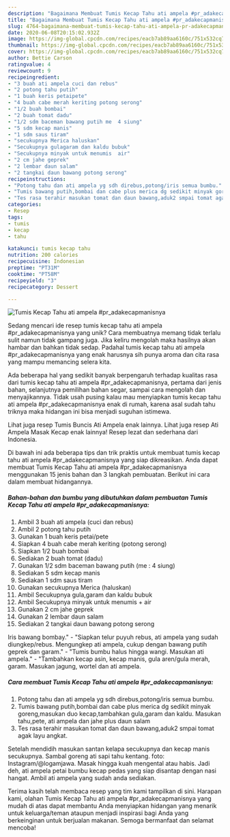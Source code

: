 ```yaml
---
description: "Bagaimana Membuat Tumis Kecap Tahu ati ampela #pr_adakecapmanisnya Anti Gagal"
title: "Bagaimana Membuat Tumis Kecap Tahu ati ampela #pr_adakecapmanisnya Anti Gagal"
slug: 4764-bagaimana-membuat-tumis-kecap-tahu-ati-ampela-pr-adakecapmanisnya-anti-gagal
date: 2020-06-08T20:15:02.932Z
image: https://img-global.cpcdn.com/recipes/eacb7ab89aa6160c/751x532cq70/tumis-kecap-tahu-ati-ampela-pr_adakecapmanisnya-foto-resep-utama.jpg
thumbnail: https://img-global.cpcdn.com/recipes/eacb7ab89aa6160c/751x532cq70/tumis-kecap-tahu-ati-ampela-pr_adakecapmanisnya-foto-resep-utama.jpg
cover: https://img-global.cpcdn.com/recipes/eacb7ab89aa6160c/751x532cq70/tumis-kecap-tahu-ati-ampela-pr_adakecapmanisnya-foto-resep-utama.jpg
author: Bettie Carson
ratingvalue: 4
reviewcount: 9
recipeingredient:
- "3 buah ati ampela cuci dan rebus"
- "2 potong tahu putih"
- "1 buah keris petaipete"
- "4 buah cabe merah keriting potong serong"
- "1/2 buah bombai"
- "2 buah tomat dadu"
- "1/2 sdm baceman bawang putih me  4 siung"
- "5 sdm kecap manis"
- "1 sdm saus tiram"
- "secukupnya Merica haluskan"
- "Secukupnya gulagaram dan kaldu bubuk"
- "Secukupnya minyak untuk menumis  air"
- "2 cm jahe geprek"
- "2 lembar daun salam"
- "2 tangkai daun bawang potong serong"
recipeinstructions:
- "Potong tahu dan ati ampela yg sdh direbus,potong/iris semua bumbu."
- "Tumis bawang putih,bombai dan cabe plus merica dg sedikit minyak goreng,masukan duo kecap,tambahkan gula,garam dan kaldu. Masukan tahu,pete, ati ampela dan jahe plus daun salam"
- "Tes rasa terahir masukan tomat dan daun bawang,aduk2 smpai tomat agak layu angkat."
categories:
- Resep
tags:
- tumis
- kecap
- tahu

katakunci: tumis kecap tahu 
nutrition: 200 calories
recipecuisine: Indonesian
preptime: "PT31M"
cooktime: "PT58M"
recipeyield: "3"
recipecategory: Dessert

---
```



![Tumis Kecap Tahu ati ampela #pr_adakecapmanisnya](https://img-global.cpcdn.com/recipes/eacb7ab89aa6160c/751x532cq70/tumis-kecap-tahu-ati-ampela-pr_adakecapmanisnya-foto-resep-utama.jpg)

Sedang mencari ide resep tumis kecap tahu ati ampela #pr_adakecapmanisnya yang unik? Cara membuatnya memang tidak terlalu sulit namun tidak gampang juga. Jika keliru mengolah maka hasilnya akan hambar dan bahkan tidak sedap. Padahal tumis kecap tahu ati ampela #pr_adakecapmanisnya yang enak harusnya sih punya aroma dan cita rasa yang mampu memancing selera kita.

Ada beberapa hal yang sedikit banyak berpengaruh terhadap kualitas rasa dari tumis kecap tahu ati ampela #pr_adakecapmanisnya, pertama dari jenis bahan, selanjutnya pemilihan bahan segar, sampai cara mengolah dan menyajikannya. Tidak usah pusing kalau mau menyiapkan tumis kecap tahu ati ampela #pr_adakecapmanisnya enak di rumah, karena asal sudah tahu triknya maka hidangan ini bisa menjadi suguhan istimewa.

Lihat juga resep Tumis Buncis Ati Ampela enak lainnya. Lihat juga resep Ati Ampela Masak Kecap enak lainnya! Resep lezat dan sederhana dari Indonesia.


Di bawah ini ada beberapa tips dan trik praktis untuk membuat tumis kecap tahu ati ampela #pr_adakecapmanisnya yang siap dikreasikan. Anda dapat membuat Tumis Kecap Tahu ati ampela #pr_adakecapmanisnya menggunakan 15 jenis bahan dan 3 langkah pembuatan. Berikut ini cara dalam membuat hidangannya.

<!--inarticleads1-->

##### Bahan-bahan dan bumbu yang dibutuhkan dalam pembuatan Tumis Kecap Tahu ati ampela #pr_adakecapmanisnya:

1. Ambil 3 buah ati ampela (cuci dan rebus)
1. Ambil 2 potong tahu putih
1. Gunakan 1 buah keris petai/pete
1. Siapkan 4 buah cabe merah keriting (potong serong)
1. Siapkan 1/2 buah bombai
1. Sediakan 2 buah tomat (dadu)
1. Gunakan 1/2 sdm baceman bawang putih (me : 4 siung)
1. Sediakan 5 sdm kecap manis
1. Sediakan 1 sdm saus tiram
1. Gunakan secukupnya Merica (haluskan)
1. Ambil Secukupnya gula,garam dan kaldu bubuk
1. Ambil Secukupnya minyak untuk menumis + air
1. Gunakan 2 cm jahe geprek
1. Gunakan 2 lembar daun salam
1. Sediakan 2 tangkai daun bawang potong serong


Iris bawang bombay.&#34; - &#34;Siapkan telur puyuh rebus, ati ampela yang sudah diungkep/rebus. Mengungkep ati ampela, cukup dengan bawang putih geprek dan garam.&#34; - &#34;Tumis bumbu halus hingga wangi. Masukan ati ampela.&#34; - &#34;Tambahkan kecap asin, kecap manis, gula aren/gula merah, garam. Masukan jagung, wortel dan ati ampela. 

<!--inarticleads2-->

##### Cara membuat Tumis Kecap Tahu ati ampela #pr_adakecapmanisnya:

1. Potong tahu dan ati ampela yg sdh direbus,potong/iris semua bumbu.
1. Tumis bawang putih,bombai dan cabe plus merica dg sedikit minyak goreng,masukan duo kecap,tambahkan gula,garam dan kaldu. Masukan tahu,pete, ati ampela dan jahe plus daun salam
1. Tes rasa terahir masukan tomat dan daun bawang,aduk2 smpai tomat agak layu angkat.


Setelah mendidih masukan santan kelapa secukupnya dan kecap manis secukupnya. Sambal goreng ati sapi tahu kentang. foto: Instagram/@logamjawa. Masak hingga kuah mengental atau habis. Jadi deh, ati ampela petai bumbu kecap pedas yang siap disantap dengan nasi hangat. Ambil ati ampela yang sudah anda sediakan. 

Terima kasih telah membaca resep yang tim kami tampilkan di sini. Harapan kami, olahan Tumis Kecap Tahu ati ampela #pr_adakecapmanisnya yang mudah di atas dapat membantu Anda menyiapkan hidangan yang menarik untuk keluarga/teman ataupun menjadi inspirasi bagi Anda yang berkeinginan untuk berjualan makanan. Semoga bermanfaat dan selamat mencoba!
